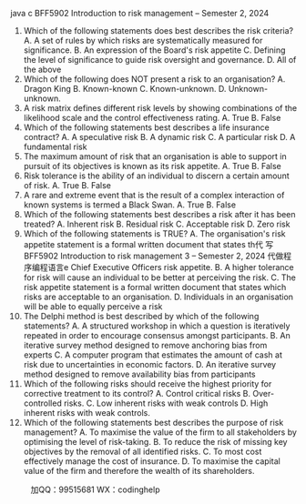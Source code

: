 java c
BFF5902
Introduction to risk management – Semester 2, 2024
1. Which of the following statements does best describes the risk criteria?
A. A set of rules by which risks are systematically measured for significance.
B. An expression of the Board's risk appetite
C. Defining the level of significance to guide risk oversight and governance.
D. All of the above
2. Which of the following does NOT present a risk to an organisation?
A. Dragon King
B. Known-known
C. Known-unknown.
D. Unknown-unknown.
3. A risk matrix defines different risk levels by showing combinations of the likelihood scale and the control effectiveness rating.
A. True
B. False
4. Which of the following statements best describes a life insurance contract?
A. A speculative risk
B. A dynamic risk
C. A particular risk
D. A fundamental risk
5. The maximum amount of risk that an organisation is able to support in pursuit of its objectives is known as its risk appetite.
A. True
B. False
6. Risk tolerance is the ability of an individual to discern a certain amount of risk.
A. True
B. False
7. A rare and extreme event that is the result of a complex interaction of known systems is termed a Black Swan.
A. True
B. False
8. Which of the following statements best describes a risk after it has been treated?
A. Inherent risk
B. Residual risk
C. Acceptable risk
D. Zero risk
9. Which of the following statements is TRUE?
A. The organisation's risk appetite statement is a formal written document that states th代 写BFF5902 Introduction to risk management 3 – Semester 2, 2024
代做程序编程语言e Chief Executive Officers risk appetite.
B. A higher tolerance for risk will cause an individual to be better at perceiving the risk.
C. The risk appetite statement is a formal written document that states which risks are acceptable to an organisation.
D. Individuals in an organisation will be able to equally perceive a risk
10. The Delphi method is best described by which of the following statements?
A. A structured workshop in which a question is iteratively repeated in order to encourage consensus amongst participants.
B. An iterative survey method designed to remove anchoring bias from experts
C. A computer program that estimates the amount of cash at risk due to uncertainties in economic factors.
D. An iterative survey method designed to remove availability bias from participants
11. Which of the following risks should receive the highest priority for corrective treatment to its control?
A. Control critical risks
B. Over-controlled risks.
C. Low inherent risks with weak controls
D. High inherent risks with weak controls.
12. Which of the following statements best describes the purpose of risk management?
A. To maximise the value of the firm to all stakeholders by optimising the level of risk-taking.
B. To reduce the risk of missing key objectives by the removal of all identified risks.
C. To most cost effectively manage the cost of insurance.
D. To maximise the capital value of the firm and therefore the wealth of its shareholders.







         
加QQ：99515681  WX：codinghelp
